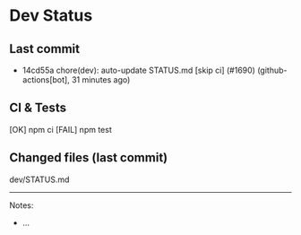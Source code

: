 # Dev Status

## Last commit
- 14cd55a chore(dev): auto-update STATUS.md [skip ci] (#1690) (github-actions[bot], 31 minutes ago)
## CI & Tests
[OK] npm ci
[FAIL] npm test

## Changed files (last commit)
dev/STATUS.md

---
Notes:
- ...
